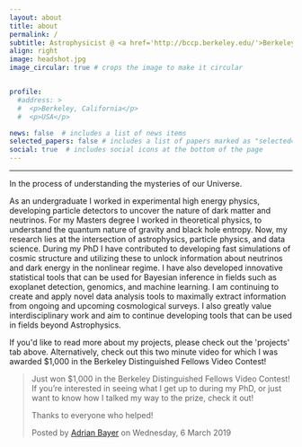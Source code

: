 ```yaml
---
layout: about
title: about
permalink: /
subtitle: Astrophysicist @ <a href='http://bccp.berkeley.edu/'>Berkeley Center for Cosmological Physics</a>, UC Berkeley  <br><br> #Address. Contacts. Moto. Etc.
align: right
image: headshot.jpg
image_circular: true # crops the image to make it circular


profile:
  #address: >
  #  <p>Berkeley, California</p>
  #  <p>USA</p>

news: false  # includes a list of news items
selected_papers: false # includes a list of papers marked as "selected={true}"
social: true  # includes social icons at the bottom of the page
---
```


-----------------

In the process of understanding the mysteries of our Universe. 

As an undergraduate I worked in experimental high energy physics, developing particle detectors to uncover the nature of dark matter and neutrinos. For my Masters degree I worked in theoretical physics, to understand the quantum nature of gravity and black hole entropy. Now, my research lies at the intersection of astrophysics, particle physics, and data science. During my PhD I have contributed to developing fast simulations of cosmic structure and utilizing these to unlock information about neutrinos and dark energy in the nonlinear regime. I have also developed innovative statistical tools that can be used for Bayesian inference in fields such as exoplanet detection, genomics, and machine learning. I am continuing to create and apply novel data analysis tools to maximally extract information from ongoing and upcoming cosmological surveys. I also greatly value interdisciplinary work and aim to continue developing tools that can be used in fields beyond Astrophysics.

If you'd like to read more about my projects, please check out the 'projects' tab above. Alternatively, check out this two minute video for which I was awarded $1,000 in the Berkeley Distinguished Fellows Video Contest!

<div id="fb-root"></div>
<script async defer crossorigin="anonymous" src="https://connect.facebook.net/en_GB/sdk.js#xfbml=1&version=v14.0" nonce="yAvyOwMo"></script>

<div class="fb-video" data-href="https://www.facebook.com/theadrianbayer/videos/10211333357568703/" data-width="500" data-show-text="true"><blockquote cite="https://www.facebook.com/theadrianbayer/videos/10211333357568703/" class="fb-xfbml-parse-ignore"><a href="https://www.facebook.com/theadrianbayer/videos/10211333357568703/"></a><p>Just won $1,000 in the Berkeley Distinguished Fellows Video Contest! If you’re interested in seeing what I get up to during my PhD, or just want to know how I talked my way to the prize, check it out!

Thanks to everyone who helped!</p>Posted by <a href="https://www.facebook.com/theadrianbayer">Adrian Bayer</a> on Wednesday, 6 March 2019</blockquote></div>




<!-- Write your biography here. Tell the world about yourself. Link to your favorite [subreddit](http://reddit.com). You can put a picture in, too. The code is already in, just name your picture `prof_pic.jpg` and put it in the `img/` folder.

Put your address / P.O. box / other info right below your picture. You can also disable any these elements by editing `profile` property of the YAML header of your `_pages/about.md`. Edit `_bibliography/papers.bib` and Jekyll will render your [publications page](/al-folio/publications/) automatically.

Link to your social media connections, too. This theme is set up to use [Font Awesome icons](http://fortawesome.github.io/Font-Awesome/) and [Academicons](https://jpswalsh.github.io/academicons/), like the ones below. Add your Facebook, Twitter, LinkedIn, Google Scholar, or just disable all of them. -->
